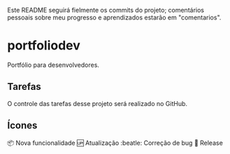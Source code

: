 Este README seguirá fielmente os commits do projeto; comentários pessoais sobre meu progresso e aprendizados estarão em "comentarios".

# portfoliodev
Portfólio para desenvolvedores.

## Tarefas

O controle das tarefas desse projeto será realizado no GitHub.

## Ícones

:package: Nova funcionalidade
:up: Atualização
:beatle: Correção de bug
:checkered_flag: Release
